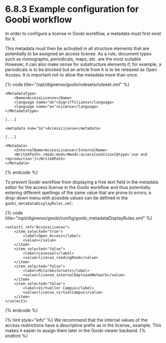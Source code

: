 # 6.8.3 Example configuration for Goobi workflow

In order to configure a license in Goobi workflow, a metadata must first exist for it. 

This metadata must then be activated in all structure elements that are potentially to be assigned an access license. As a rule, document types such as monographs, periodicals, maps, etc. are the most suitable. However, it can also make sense for substructure elements if, for example, a periodicals is to be blocked but an article from it is to be released as Open Access. It is important not to allow the metadata more than once.

{% code title="/opt/digiverso/goobi/rulesets/ruleset.xml" %}
```markup
<MetadataType>
    <Name>AccessLicense</Name>
    <language name="de">Zugriffslizenz</language>
    <language name="en">License</language>
</MetadataType>

[...]

<metadata num="1o">AccessLicense</metadata>

[...]

<Metadata>
    <InternalName>AccessLicense</InternalName>
    <WriteXPath>./mods:mods/#mods:accessCondition[@type='use and reproduction']</WriteXPath>
</Metadata>
```
{% endcode %}

To prevent Goobi workflow from displaying a free text field in the metadata editor for the access license in the Goobi workflow and thus potentially entering different spellings of the same value that are prone to errors, a drop-down menu with possible values can be defined in the `goobi_metadataDisplayRules.xml`:

{% code title="/opt/digiverso/goobi/config/goobi\_metadataDisplayRules.xml" %}
```markup
<select1 ref="AccessLicense">
    <item selected="true">
        <label>Open Access</label>
        <value></value>
    </item>
    <item selected="false">
        <label>Lesesaal</label>
        <value>license_readingRoom</value>
    </item>
    <item selected="false">
        <label>Mitarbeiternetz</label>
        <value>license_internalEmployeeNetwork</value>
    </item>
    <item selected="false">
        <label>Virtueller Campus</label>
        <value>license_virtualCampus</value>
    </item>
</select1>
```
{% endcode %}

{% hint style="info" %}
We recommend that the internal values of the access restrictions have a descriptive prefix as in the license\_ example. This makes it easier to assign them later in the Goobi viewer backend.
{% endhint %}

